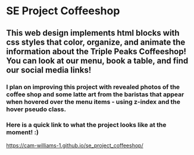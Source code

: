 # SE Project Coffeeshop

## This web design implements html blocks with css styles that color, organize, and animate the information about the Triple Peaks Coffeeshop! You can look at our menu, book a table, and find our social media links!

### I plan on improving this project with revealed photos of the coffee shop and some latte art from the baristas that appear when hovered over the menu items - using z-index and the hover pseudo class.

### Here is a quick link to what the project looks like at the moment! :)
https://cam-williams-1.github.io/se_project_coffeeshop/
